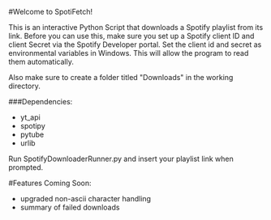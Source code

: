 #Welcome to SpotiFetch!

This is an interactive Python Script that downloads a Spotify playlist from its link.
Before you can use this, make sure you set up a Spotify client ID and client Secret via the Spotify Developer portal. Set the client id and secret as environmental variables in Windows. This will allow the program to read them automatically.

Also make sure to create a folder titled "Downloads" in the working directory.

###Dependencies:
- yt_api
- spotipy
- pytube
- urlib

Run SpotifyDownloaderRunner.py and insert your playlist link when prompted.

#Features Coming Soon:
- upgraded non-ascii character handling
- summary of failed downloads

